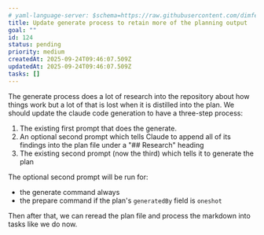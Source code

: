 ```yaml
---
# yaml-language-server: $schema=https://raw.githubusercontent.com/dimfeld/llmutils/main/schema/rmplan-plan-schema.json
title: Update generate process to retain more of the planning output
goal: ""
id: 124
status: pending
priority: medium
createdAt: 2025-09-24T09:46:07.509Z
updatedAt: 2025-09-24T09:46:07.509Z
tasks: []
---
```


The generate process does a lot of research into the repository about how things work but a lot of that is lost when it
is distilled into the plan. We should update the claude code generation to have a three-step process:

1. The existing first prompt that does the generate.
2. An optional second prompt which tells Claude to append all of its findings into the plan file under a "## Research" heading
3. The existing second prompt (now the third) which tells it to generate the plan

The optional second prompt will be run for:
- the generate command always
- the prepare command if the plan's `generatedBy` field is `oneshot`

Then after that, we can reread the plan file and process the markdown into tasks like we do now.
